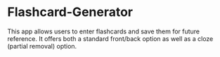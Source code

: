 # Flashcard-Generator

This app allows users to enter flashcards and save them for future reference. It offers both a standard front/back option as well as a cloze (partial removal) option.